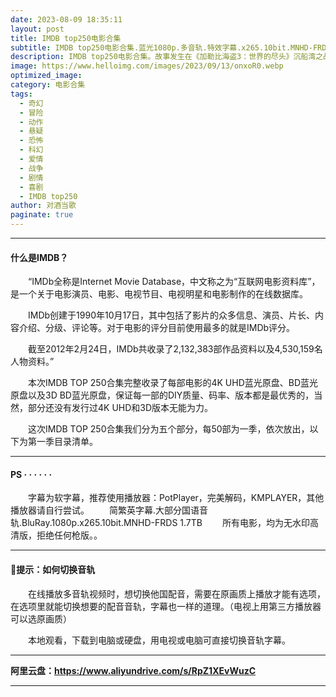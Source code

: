 ```yaml
---
date: 2023-08-09 18:35:11
layout: post
title: IMDB top250电影合集
subtitle: IMDB top250电影合集.蓝光1080p.多音轨.特效字幕.x265.10bit.MNHD-FRDS
description: IMDB top250电影合集。故事发生在《加勒比海盗3：世界的尽头》沉船湾之战20年后。 男孩亨利随英国海军出航寻找被聚魂棺诅咒的父亲“深海阎王”威尔·特纳，却在百慕大三角遭遇被解封的亡灵萨拉查船长......
image: https://www.helloimg.com/images/2023/09/13/onxoR0.webp
optimized_image: 
category: 电影合集
tags:
  - 奇幻
  - 冒险
  - 动作
  - 悬疑
  - 恐怖
  - 科幻
  - 爱情
  - 战争
  - 剧情
  - 喜剧
  - IMDB top250
author: 对酒当歌
paginate: true
---
```


---

#### 什么是IMDB？

　　“IMDb全称是Internet Movie Database，中文称之为“互联网电影资料库”，是一个关于电影演员、电影、电视节目、电视明星和电影制作的在线数据库。

　　IMDb创建于1990年10月17日，其中包括了影片的众多信息、演员、片长、内容介绍、分级、评论等。对于电影的评分目前使用最多的就是IMDb评分。

　　截至2012年2月24日，IMDb共收录了2,132,383部作品资料以及4,530,159名人物资料。”


　　本次IMDB TOP 250合集完整收录了每部电影的4K UHD蓝光原盘、BD蓝光原盘以及3D BD蓝光原盘，保证每一部的DIY质量、码率、版本都是最优秀的，当然，部分还没有发行过4K UHD和3D版本无能为力。

　　这次IMDB TOP 250合集我们分为五个部分，每50部为一季，依次放出，以下为第一季目录清单。

---

#### PS · · · · · ·

　　字幕为软字幕，推荐使用播放器：PotPlayer，完美解码，KMPLAYER，其他播放器请自行尝试。
　　简繁英字幕.大部分国语音轨.BluRay.1080p.x265.10bit.MNHD-FRDS 1.7TB
　　所有电影，均为无水印高清版，拒绝任何枪版。。

---

#### 🔔提示：如何切换音轨

　　在线播放多音轨视频时，想切换他国配音，需要在原画质上播放才能有选项，在选项里就能切换想要的配音音轨，字幕也一样的道理。（电视上用第三方播放器可以选原画质）

　　本地观看，下载到电脑或硬盘，用电视或电脑可直接切换音轨字幕。

---

**阿里云盘：<https://www.aliyundrive.com/s/RpZ1XEvWuzC>**

---
